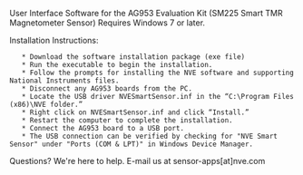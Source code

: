 User Interface Software for the AG953 Evaluation Kit (SM225 Smart TMR Magnetometer Sensor) Requires Windows 7 or later.

Installation Instructions:

       * Download the software installation package (exe file)
       * Run the executable to begin the installation.
       * Follow the prompts for installing the NVE software and supporting National Instruments files.
       * Disconnect any AG953 boards from the PC.
       * Locate the USB driver NVESmartSensor.inf in the “C:\Program Files (x86)\NVE folder.”
       * Right click on NVESmartSensor.inf and click “Install.”
       * Restart the computer to complete the installation.
       * Connect the AG953 board to a USB port.
       * The USB connection can be verified by checking for "NVE Smart Sensor" under "Ports (COM & LPT)" in Windows Device Manager.

Questions? We're here to help. E-mail us at sensor-apps[at]nve.com
